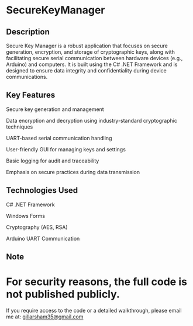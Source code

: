 # SecureKeyManager
## Description
Secure Key Manager is a robust application that focuses on secure generation, encryption, and storage of cryptographic keys, along with facilitating secure serial communication between hardware devices (e.g., Arduino) and computers.
It is built using the C# .NET Framework and is designed to ensure data integrity and confidentiality during device communications.

## Key Features
Secure key generation and management

Data encryption and decryption using industry-standard cryptographic techniques

UART-based serial communication handling

User-friendly GUI for managing keys and settings

Basic logging for audit and traceability

Emphasis on secure practices during data transmission

## Technologies Used
C# .NET Framework

Windows Forms

Cryptography (AES, RSA)

Arduino UART Communication

## Note
# For security reasons, the full code is not published publicly.
If you require access to the code or a detailed walkthrough, please email me at: gillarsham35@gmail.com
